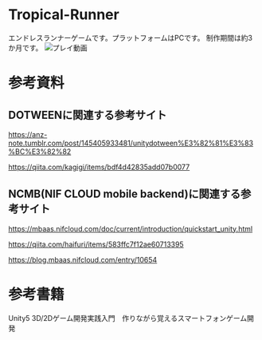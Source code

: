 # Tropical-Runner

エンドレスランナーゲームです。プラットフォームはPCです。
制作期間は約3か月です。
![プレイ動画](https://github.com/afresgamer/Tropical-Runner/blob/master/UnityTropicalRunner.gif)

# 参考資料
## DOTWEENに関連する参考サイト
https://anz-note.tumblr.com/post/145405933481/unitydotween%E3%82%81%E3%83%BC%E3%82%82

https://qiita.com/kagigi/items/bdf4d42835add07b0077

## NCMB(NIF CLOUD mobile backend)に関連する参考サイト

https://mbaas.nifcloud.com/doc/current/introduction/quickstart_unity.html

https://qiita.com/haifuri/items/583ffc7f12ae60713395

https://blog.mbaas.nifcloud.com/entry/10654

# 参考書籍

Unity5 3D/2Dゲーム開発実践入門　作りながら覚えるスマートフォンゲーム開発

